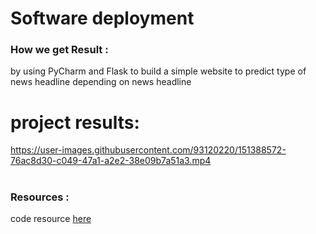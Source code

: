 # Software deployment 

### How we get Result :
by using PyCharm and Flask to build a simple website to predict type of news headline depending on news headline


# project results:





https://user-images.githubusercontent.com/93120220/151388572-76ac8d30-c049-47a1-a2e2-38e09b7a51a3.mp4





#

### Resources :
code resource <a href="https://towardsdatascience.com/develop-a-nlp-model-in-python-deploy-it-with-flask-step-by-step-744f3bdd7776">here</a>

